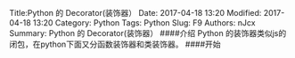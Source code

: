 Title:Python 的 Decorator(装饰器）
Date: 2017-04-18 13:20
Modified: 2017-04-18 13:20
Category: Python
Tags: Python
Slug: F9
Authors: nJcx
Summary: Python 的 Decorator(装饰器）
####介绍
Python 的装饰器类似js的闭包，在python下面又分函数装饰器和类装饰器。
####开始
